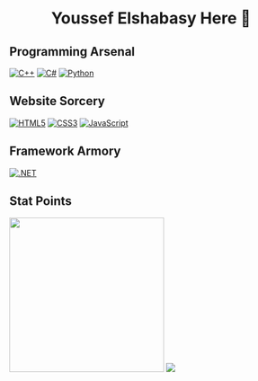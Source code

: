 <h1 align="center">Youssef Elshabasy Here 👋</h1>

## Programming Arsenal
[![C++](https://img.shields.io/badge/C%2B%2B-00599C?style=for-the-badge&logo=c%2B%2B&logoColor=white)](https://www.cplusplus.com/)
[![C#](https://img.shields.io/badge/C%23-239120?style=for-the-badge&logo=c-sharp&logoColor=white)](https://docs.microsoft.com/en-us/dotnet/csharp/)
[![Python](https://img.shields.io/badge/Python-14354C?style=for-the-badge&logo=python&logoColor=white)](https://www.python.org/)

## Website Sorcery
[![HTML5](https://img.shields.io/badge/HTML5-E34F26?style=for-the-badge&logo=html5&logoColor=white)](https://html.com/)
[![CSS3](https://img.shields.io/badge/CSS3-1572B6?style=for-the-badge&logo=css3&logoColor=white)](https://developer.mozilla.org/en-US/docs/Web/CSS)
[![JavaScript](https://img.shields.io/badge/JavaScript-F7DF1E?style=for-the-badge&logo=javascript&logoColor=black)](https://www.javascript.com/)

## Framework Armory
[![.NET](https://img.shields.io/badge/.NET-5C2D91?style=for-the-badge&logo=.net&logoColor=white)](https://dotnet.microsoft.com/en-us/)

## Stat Points
<div>
  <img src="https://github-readme-stats.vercel.app/api?username=juke-duke&theme=blue-green" style="height:275px"/>
  <img src="https://github-readme-stats.vercel.app/api/top-langs/?username=juke-duke" style="height:240pxpx"/>
</div>
